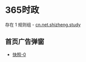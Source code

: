 # 365时政

存在 1 规则组 - [cn.net.shizheng.study](/src/apps/cn.net.shizheng.study.ts)

## 首页广告弹窗

- [快照-0](https://gkd-kit.gitee.io/import/12708731)
